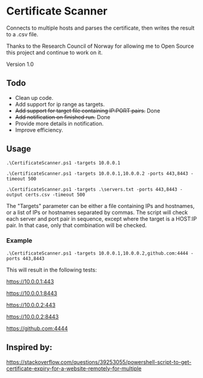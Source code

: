 # Certificate Scanner
Connects to multiple hosts and parses the certificate, then writes the result to a .csv file.  

Thanks to the Research Council of Norway for allowing me to Open Source this project and continue to work on it. 

Version 1.0

## Todo
- Clean up code.
- Add support for ip range as targets.
- ~~Add support for target file containing IP:PORT pairs.~~ Done
- ~~Add notification on finished run.~~ Done
- Provide more details in notification. 
- Improve efficiency. 

## Usage
`.\CertificateScanner.ps1 -targets 10.0.0.1`

`.\CertificateScanner.ps1 -targets 10.0.0.1,10.0.0.2 -ports 443,8443 -timeout 500`

`.\CertificateScanner.ps1 -targets .\servers.txt -ports 443,8443 -output certs.csv -timeout 500`

The "Targets" parameter can be either a file containing IPs and hostnames, or a list of IPs or hostnames separated by commas. The script will check each server and port pair in sequence, except where the target is a HOST:IP pair. In that case, only that combination will be checked.

### Example
`.\CertificateScanner.ps1 -targets 10.0.0.1,10.0.0.2,github.com:4444 -ports 443,8443`

This will result in the following tests: 

https://10.0.0.1:443

https://10.0.0.1:8443

https://10.0.0.2:443

https://10.0.0.2:8443

https://github.com:4444


## Inspired by:
https://stackoverflow.com/questions/39253055/powershell-script-to-get-certificate-expiry-for-a-website-remotely-for-multiple
